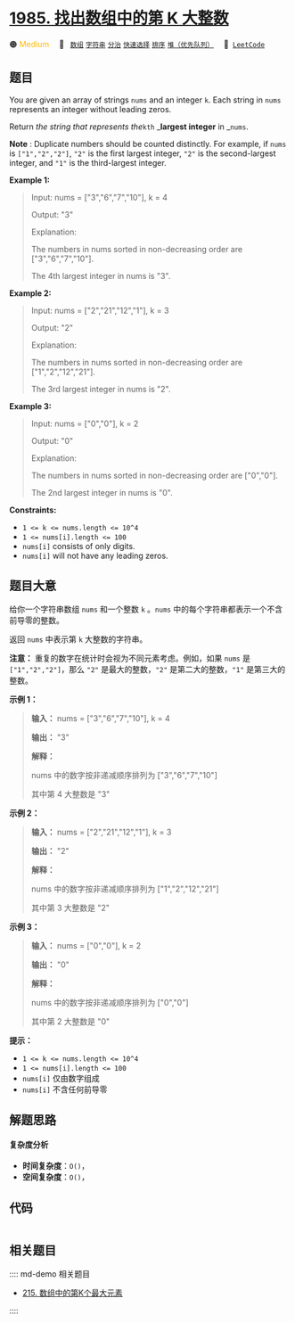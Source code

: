 # [1985. 找出数组中的第 K 大整数](https://leetcode.com/problems/find-the-kth-largest-integer-in-the-array)

🟠 <font color=#ffb800>Medium</font>&emsp; 🔖&ensp; [`数组`](/leetcode/outline/tag/array.md) [`字符串`](/leetcode/outline/tag/string.md) [`分治`](/leetcode/outline/tag/divide-and-conquer.md) [`快速选择`](/leetcode/outline/tag/quickselect.md) [`排序`](/leetcode/outline/tag/sorting.md) [`堆（优先队列）`](/leetcode/outline/tag/heap-priority-queue.md)&emsp; 🔗&ensp;[`LeetCode`](https://leetcode.com/problems/find-the-kth-largest-integer-in-the-array)


## 题目

You are given an array of strings `nums` and an integer `k`. Each string in
`nums` represents an integer without leading zeros.

Return _the string that represents the_`kth` _**largest integer** in _`nums`.

**Note** : Duplicate numbers should be counted distinctly. For example, if
`nums` is `["1","2","2"]`, `"2"` is the first largest integer, `"2"` is the
second-largest integer, and `"1"` is the third-largest integer.



**Example 1:**

> Input: nums = ["3","6","7","10"], k = 4
> 
> Output: "3"
> 
> Explanation:
> 
> The numbers in nums sorted in non-decreasing order are ["3","6","7","10"].
> 
> The 4th largest integer in nums is "3".

**Example 2:**

> Input: nums = ["2","21","12","1"], k = 3
> 
> Output: "2"
> 
> Explanation:
> 
> The numbers in nums sorted in non-decreasing order are ["1","2","12","21"].
> 
> The 3rd largest integer in nums is "2".

**Example 3:**

> Input: nums = ["0","0"], k = 2
> 
> Output: "0"
> 
> Explanation:
> 
> The numbers in nums sorted in non-decreasing order are ["0","0"].
> 
> The 2nd largest integer in nums is "0".

**Constraints:**

  * `1 <= k <= nums.length <= 10^4`
  * `1 <= nums[i].length <= 100`
  * `nums[i]` consists of only digits.
  * `nums[i]` will not have any leading zeros.


## 题目大意

给你一个字符串数组 `nums` 和一个整数 `k` 。`nums` 中的每个字符串都表示一个不含前导零的整数。

返回 `nums` 中表示第 `k` 大整数的字符串。

**注意：** 重复的数字在统计时会视为不同元素考虑。例如，如果 `nums` 是 `["1","2","2"]`，那么 `"2"`
是最大的整数，`"2"` 是第二大的整数，`"1"` 是第三大的整数。



**示例 1：**

> 
> 
> 
> 
> 
> **输入：** nums = ["3","6","7","10"], k = 4
> 
> **输出：** "3"
> 
> **解释：**
> 
> nums 中的数字按非递减顺序排列为 ["3","6","7","10"]
> 
> 其中第 4 大整数是 "3"
> 
> 

**示例 2：**

> 
> 
> 
> 
> 
> **输入：** nums = ["2","21","12","1"], k = 3
> 
> **输出：** "2"
> 
> **解释：**
> 
> nums 中的数字按非递减顺序排列为 ["1","2","12","21"]
> 
> 其中第 3 大整数是 "2"
> 
> 

**示例 3：**

> 
> 
> 
> 
> 
> **输入：** nums = ["0","0"], k = 2
> 
> **输出：** "0"
> 
> **解释：**
> 
> nums 中的数字按非递减顺序排列为 ["0","0"]
> 
> 其中第 2 大整数是 "0"
> 
> 



**提示：**

  * `1 <= k <= nums.length <= 10^4`
  * `1 <= nums[i].length <= 100`
  * `nums[i]` 仅由数字组成
  * `nums[i]` 不含任何前导零


## 解题思路

#### 复杂度分析

- **时间复杂度**：`O()`，
- **空间复杂度**：`O()`，

## 代码

```javascript

```

## 相关题目

:::: md-demo 相关题目
- [215. 数组中的第K个最大元素](./0215.md)

::::
